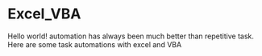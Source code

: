 # Excel_VBA
Hello world! automation has always been much better than repetitive task. Here are some task automations  with excel and VBA 
